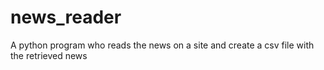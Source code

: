 # news_reader
A python program who reads the news on a site and create a csv file with the retrieved news
